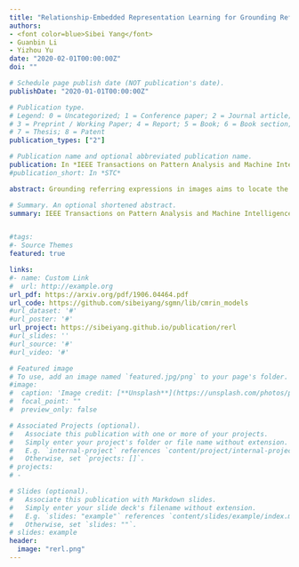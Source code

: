 ```yaml
---
title: "Relationship-Embedded Representation Learning for Grounding Referring Expressions"
authors:
- <font color=blue>Sibei Yang</font>
- Guanbin Li
- Yizhou Yu
date: "2020-02-01T00:00:00Z"
doi: ""

# Schedule page publish date (NOT publication's date).
publishDate: "2020-01-01T00:00:00Z"

# Publication type.
# Legend: 0 = Uncategorized; 1 = Conference paper; 2 = Journal article;
# 3 = Preprint / Working Paper; 4 = Report; 5 = Book; 6 = Book section;
# 7 = Thesis; 8 = Patent
publication_types: ["2"]

# Publication name and optional abbreviated publication name.
publication: In *IEEE Transactions on Pattern Analysis and Machine Intelligence (TPAMI), 2020*
#publication_short: In *STC*

abstract: Grounding referring expressions in images aims to locate the object instance in an image described by a referring expression. It involves a joint understanding of natural language and image content, and is essential for a range of visual tasks related to human-computer interaction. As a language-to-vision matching task, the core of this problem is to not only extract all the necessary information (i.e., objects and the relationships among them) in both the image and referring expression, but also make full use of context information to align cross-modal semantic concepts in the extracted information. Unfortunately, existing work on grounding referring expressions fails to accurately extract multi-order relationships from the referring expression and associate them with the objects and their related contexts in the image. In this paper, we propose a Cross-Modal Relationship Extractor (CMRE) to adaptively highlight objects and relationships (spatial and semantic relations) related to the given expression with a cross-modal attention mechanism, and represent the extracted information as a language-guided visual relation graph. In addition, we propose a Gated Graph Convolutional Network (GGCN) to compute multimodal semantic contexts by fusing information from different modes and propagating multimodal information in the structured relation graph. Experimental results on three common benchmark datasets show that our Cross-Modal Relationship Inference Network, which consists of CMRE and GGCN, significantly surpasses all existing state-of-the-art methods.

# Summary. An optional shortened abstract.
summary: IEEE Transactions on Pattern Analysis and Machine Intelligence (TPAMI), 2020


#tags:
#- Source Themes
featured: true

links:
#- name: Custom Link
#  url: http://example.org
url_pdf: https://arxiv.org/pdf/1906.04464.pdf
url_code: https://github.com/sibeiyang/sgmn/lib/cmrin_models
#url_dataset: '#'
#url_poster: '#'
url_project: https://sibeiyang.github.io/publication/rerl
#url_slides: ''
#url_source: '#'
#url_video: '#'

# Featured image
# To use, add an image named `featured.jpg/png` to your page's folder. 
#image:
#  caption: 'Image credit: [**Unsplash**](https://unsplash.com/photos/pLCdAaMFLTE)'
#  focal_point: ""
#  preview_only: false

# Associated Projects (optional).
#   Associate this publication with one or more of your projects.
#   Simply enter your project's folder or file name without extension.
#   E.g. `internal-project` references `content/project/internal-project/index.md`.
#   Otherwise, set `projects: []`.
# projects:
# -

# Slides (optional).
#   Associate this publication with Markdown slides.
#   Simply enter your slide deck's filename without extension.
#   E.g. `slides: "example"` references `content/slides/example/index.md`.
#   Otherwise, set `slides: ""`.
# slides: example
header:
  image: "rerl.png"
---
```

